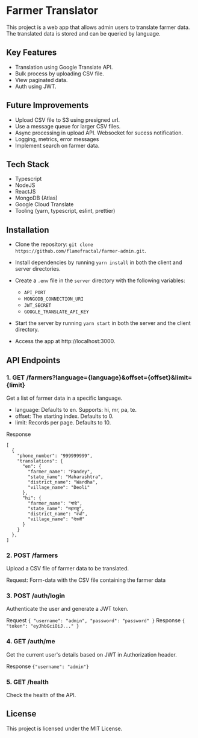# Farmer Translator

This project is a web app that allows admin users to translate farmer data. The translated data is stored and can be queried by language.

## Key Features

- Translation using Google Translate API.
- Bulk process by uploading CSV file.
- View paginated data.
- Auth using JWT.

## Future Improvements

- Upload CSV file to S3 using presigned url.
- Use a message queue for larger CSV files.
- Async processing in upload API. Websocket for sucess notification.
- Logging, metrics, error messages
- Implement search on farmer data.

## Tech Stack

- Typescript
- NodeJS
- ReactJS
- MongoDB (Atlas)
- Google Cloud Translate
- Tooling (yarn, typescript, eslint, prettier)

## Installation

- Clone the repository: `git clone https://github.com/flamefractal/farmer-admin.git`.
- Install dependencies by running `yarn install` in both the client and server directories.
- Create a `.env` file in the `server` directory with the following variables:

  - `API_PORT`
  - `MONGODB_CONNECTION_URI`
  - `JWT_SECRET`
  - `GOOGLE_TRANSLATE_API_KEY`

- Start the server by running `yarn start` in both the server and the client directory.
- Access the app at http://localhost:3000.

## API Endpoints

### 1. GET /farmers?language={language}&offset={offset}&limit={limit}

Get a list of farmer data in a specific language.

- language: Defaults to en. Supports: hi, mr, pa, te.
- offset: The starting index. Defaults to 0.
- limit: Records per page. Defaults to 10.

Response

```
[
  {
    "phone_number": "999999999",
    "translations": {
      "en": {
        "farmer_name": "Pandey",
        "state_name": "Maharashtra",
        "district_name": "Wardha",
        "village_name": "Deoli"
      },
      "hi": {
        "farmer_name": "पांडे",
        "state_name": "महाराष्ट्र",
        "district_name": "वर्धा",
        "village_name": "देवली"
      }
    }
  },
]
```

### 2. POST /farmers

Upload a CSV file of farmer data to be translated.

Request: Form-data with the CSV file containing the farmer data

### 3. POST /auth/login

Authenticate the user and generate a JWT token.

Request `{ "username": "admin", "password": "password" }`
Response `{ "token": "eyJhbGciOiJ..." }`

### 4. GET /auth/me

Get the current user's details based on JWT in Authorization header.

Response `{"username": "admin"}`

### 5. GET /health

Check the health of the API.

## License

This project is licensed under the MIT License.
